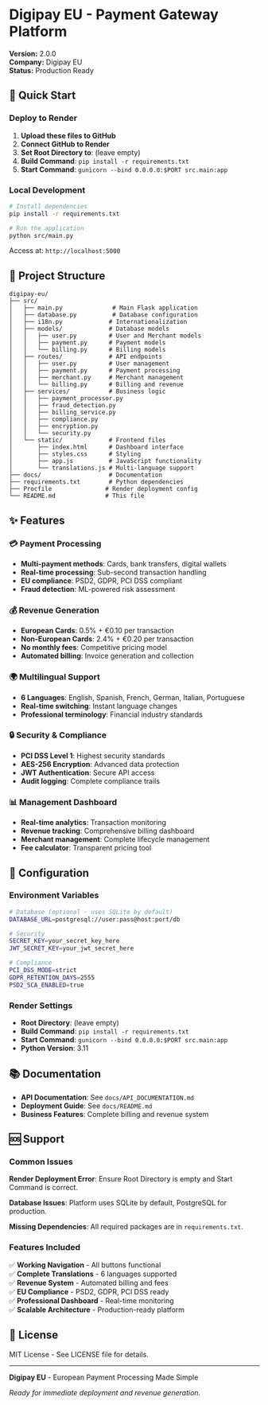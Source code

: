 # Digipay EU - Payment Gateway Platform

**Version:** 2.0.0  
**Company:** Digipay EU  
**Status:** Production Ready

## 🚀 Quick Start

### Deploy to Render

1. **Upload these files to GitHub**
2. **Connect GitHub to Render**
3. **Set Root Directory to**: (leave empty)
4. **Build Command**: `pip install -r requirements.txt`
5. **Start Command**: `gunicorn --bind 0.0.0.0:$PORT src.main:app`

### Local Development

```bash
# Install dependencies
pip install -r requirements.txt

# Run the application
python src/main.py
```

Access at: `http://localhost:5000`

## 📁 Project Structure

```
digipay-eu/
├── src/
│   ├── main.py              # Main Flask application
│   ├── database.py          # Database configuration
│   ├── i18n.py             # Internationalization
│   ├── models/             # Database models
│   │   ├── user.py         # User and Merchant models
│   │   ├── payment.py      # Payment models
│   │   └── billing.py      # Billing models
│   ├── routes/             # API endpoints
│   │   ├── user.py         # User management
│   │   ├── payment.py      # Payment processing
│   │   ├── merchant.py     # Merchant management
│   │   └── billing.py      # Billing and revenue
│   ├── services/           # Business logic
│   │   ├── payment_processor.py
│   │   ├── fraud_detection.py
│   │   ├── billing_service.py
│   │   ├── compliance.py
│   │   ├── encryption.py
│   │   └── security.py
│   └── static/             # Frontend files
│       ├── index.html      # Dashboard interface
│       ├── styles.css      # Styling
│       ├── app.js          # JavaScript functionality
│       └── translations.js # Multi-language support
├── docs/                   # Documentation
├── requirements.txt        # Python dependencies
├── Procfile               # Render deployment config
└── README.md              # This file
```

## ✨ Features

### 💳 Payment Processing
- **Multi-payment methods**: Cards, bank transfers, digital wallets
- **Real-time processing**: Sub-second transaction handling
- **EU compliance**: PSD2, GDPR, PCI DSS compliant
- **Fraud detection**: ML-powered risk assessment

### 💰 Revenue Generation
- **European Cards**: 0.5% + €0.10 per transaction
- **Non-European Cards**: 2.4% + €0.20 per transaction
- **No monthly fees**: Competitive pricing model
- **Automated billing**: Invoice generation and collection

### 🌍 Multilingual Support
- **6 Languages**: English, Spanish, French, German, Italian, Portuguese
- **Real-time switching**: Instant language changes
- **Professional terminology**: Financial industry standards

### 🔒 Security & Compliance
- **PCI DSS Level 1**: Highest security standards
- **AES-256 Encryption**: Advanced data protection
- **JWT Authentication**: Secure API access
- **Audit logging**: Complete compliance trails

### 📊 Management Dashboard
- **Real-time analytics**: Transaction monitoring
- **Revenue tracking**: Comprehensive billing dashboard
- **Merchant management**: Complete lifecycle management
- **Fee calculator**: Transparent pricing tool

## 🔧 Configuration

### Environment Variables
```bash
# Database (optional - uses SQLite by default)
DATABASE_URL=postgresql://user:pass@host:port/db

# Security
SECRET_KEY=your_secret_key_here
JWT_SECRET_KEY=your_jwt_secret_here

# Compliance
PCI_DSS_MODE=strict
GDPR_RETENTION_DAYS=2555
PSD2_SCA_ENABLED=true
```

### Render Settings
- **Root Directory**: (leave empty)
- **Build Command**: `pip install -r requirements.txt`
- **Start Command**: `gunicorn --bind 0.0.0.0:$PORT src.main:app`
- **Python Version**: 3.11

## 📚 Documentation

- **API Documentation**: See `docs/API_DOCUMENTATION.md`
- **Deployment Guide**: See `docs/README.md`
- **Business Features**: Complete billing and revenue system

## 🆘 Support

### Common Issues

**Render Deployment Error**: Ensure Root Directory is empty and Start Command is correct.

**Database Issues**: Platform uses SQLite by default, PostgreSQL for production.

**Missing Dependencies**: All required packages are in `requirements.txt`.

### Features Included

✅ **Working Navigation** - All buttons functional  
✅ **Complete Translations** - 6 languages supported  
✅ **Revenue System** - Automated billing and fees  
✅ **EU Compliance** - PSD2, GDPR, PCI DSS ready  
✅ **Professional Dashboard** - Real-time monitoring  
✅ **Scalable Architecture** - Production-ready platform  

## 📄 License

MIT License - See LICENSE file for details.

---

**Digipay EU** - European Payment Processing Made Simple

*Ready for immediate deployment and revenue generation.*

